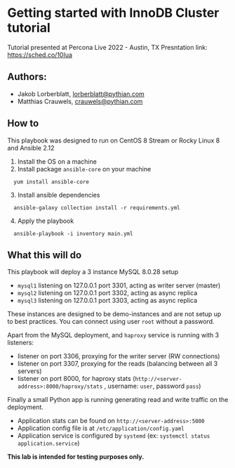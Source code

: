 # Getting started with InnoDB Cluster tutorial

Tutorial presented at Percona Live 2022 - Austin, TX
Presntation link: https://sched.co/10Iua

## Authors:
- Jakob Lorberblatt, lorberblatt@pythian.com
- Matthias Crauwels, crauwels@pythian.com

## How to

This playbook was designed to run on CentOS 8 Stream or Rocky Linux 8 and Ansible 2.12

1. Install the OS on a machine
2. Install package `ansible-core` on your machine
  ```
    yum install ansible-core
  ```
3. Install ansible dependencies
  ```
    ansible-galaxy collection install -r requirements.yml
  ```
4. Apply the playbook
  ```
    ansible-playbook -i inventory main.yml
  ```

## What this will do

This playbook will deploy a 3 instance MySQL 8.0.28 setup
- `mysql1` listening on 127.0.0.1 port 3301, acting as writer server (master)
- `mysql2` listening on 127.0.0.1 port 3302, acting as async replica
- `mysql3` listening on 127.0.0.1 port 3303, acting as async replica

These instances are designed to be demo-instances and are not setup up to best practices. You can connect using user `root` without a password.

Apart from the MySQL deployment, and `haproxy` service is running with 3 listeners:
- listener on port 3306, proxying for the writer server (RW connections)
- listener on port 3307, proxying for the reads (balancing between all 3 servers)
- listener on port 8000, for haproxy stats (`http://<server-address>:8000/haproxy/stats` , username: `user`, password `pass`)

Finally a small Python app is running generating read and write traffic on the deployment.
- Application stats can be found on `http://<server-address>:5000`
- Application config file is at `/etc/application/config.yaml`
- Application service is configured by `systemd` (ex: `systemctl status application.service`)


**This lab is intended for testing purposes only.**
